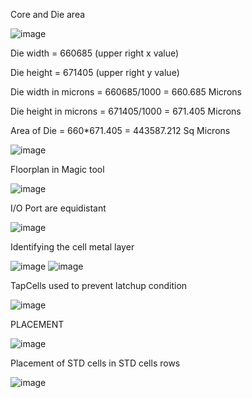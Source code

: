 Core and Die area 

![image](https://github.com/hemanthgowdas/vsdphysicaldesign/assets/67369940/23dade2f-a7e9-4a94-96e7-1c10798230b7)

Die width = 660685 (upper right x value)

Die height = 671405 (upper right y value)   

Die width in microns = 660685/1000 = 660.685 Microns    

Die height in microns = 671405/1000 = 671.405 Microns

Area of Die = 660*671.405 = 443587.212 Sq Microns

![image](https://github.com/hemanthgowdas/vsdphysicaldesign/assets/67369940/02139031-de9c-4bb7-a560-58f509f17426)

Floorplan in Magic tool 

![image](https://github.com/hemanthgowdas/vsdphysicaldesign/assets/67369940/7edca420-42d6-4358-8478-ff14af14a0de)


I/O Port are equidistant


![image](https://github.com/hemanthgowdas/vsdphysicaldesign/assets/67369940/06c51f1f-c5cc-44f1-b4c3-4b59b938c729)


Identifying the cell metal layer 

![image](https://github.com/hemanthgowdas/vsdphysicaldesign/assets/67369940/f60628eb-93c6-4844-bec1-ee45c3a828d4) ![image](https://github.com/hemanthgowdas/vsdphysicaldesign/assets/67369940/473c59a4-b01a-4100-886e-11aabb2d9037)



TapCells used to prevent latchup condition


![image](https://github.com/hemanthgowdas/vsdphysicaldesign/assets/67369940/cd818ffb-ffb4-4d76-b06f-aec9b8a47399)



PLACEMENT

![image](https://github.com/hemanthgowdas/vsdphysicaldesign/assets/67369940/f2c646d4-7977-41f1-9a41-53fcd5fe84fd)


Placement of STD cells in STD cells rows


![image](https://github.com/hemanthgowdas/vsdphysicaldesign/assets/67369940/fe3807e7-9e43-47e9-8b07-431defa2c817)




